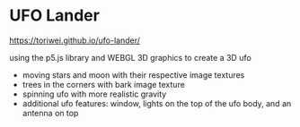 UFO Lander
=================
https://toriwei.github.io/ufo-lander/

using the p5.js library and WEBGL 3D graphics to create a 3D ufo
- moving stars and moon with their respective image textures
- trees in the corners with bark image texture
- spinning ufo with more realistic gravity
- additional ufo features: window, lights on the top of the ufo body, and an antenna on top
